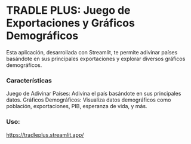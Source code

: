 # TRADLE PLUS: Juego de Exportaciones y Gráficos Demográficos
Esta aplicación, desarrollada con Streamlit, te permite adivinar países basándote en sus principales exportaciones y explorar diversos gráficos demográficos.

### Características
Juego de Adivinar Países: Adivina el país basándote en sus principales datos.
Gráficos Demográficos: Visualiza datos demográficos como población, exportaciones, PIB, esperanza de vida, y más.

### Uso:
https://tradleplus.streamlit.app/
